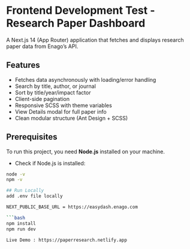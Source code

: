 # Frontend Development Test - Research Paper Dashboard

A Next.js 14 (App Router) application that fetches and displays research paper data from Enago’s API.

## Features
- Fetches data asynchronously with loading/error handling  
- Search by title, author, or journal  
- Sort by title/year/impact factor  
- Client-side pagination  
- Responsive SCSS with theme variables  
- View Details modal for full paper info  
- Clean modular structure (Ant Design + SCSS)

## Prerequisites

To run this project, you need **Node.js** installed on your machine.

- Check if Node.js is installed:

```bash
node -v
npm -v

## Run Locally
add .env file locally 

NEXT_PUBLIC_BASE_URL = https://easydash.enago.com

```bash
npm install
npm run dev

Live Demo : https://paperresearch.netlify.app
